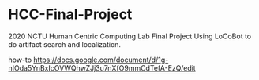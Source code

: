 # HCC-Final-Project
2020 NCTU Human Centric Computing Lab Final Project
Using LoCoBot to do artifact search and localization.

how-to
https://docs.google.com/document/d/1g-nIOda5YnBxIcOVWQhwZJj3u7nXfO9mmCdTefA-EzQ/edit
